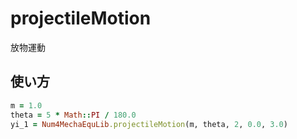 projectileMotion
================
放物運動

## 使い方

```ruby
m = 1.0
theta = 5 * Math::PI / 180.0
yi_1 = Num4MechaEquLib.projectileMotion(m, theta, 2, 0.0, 3.0)
```

